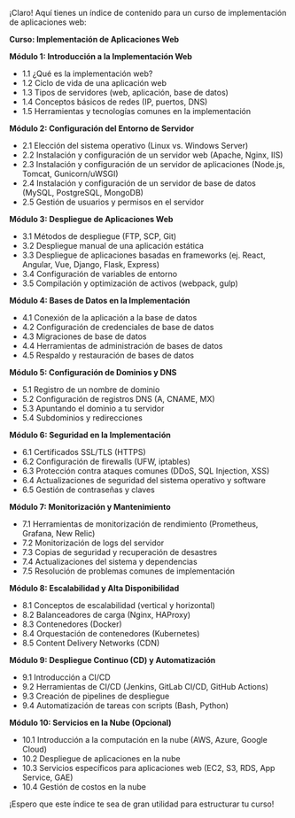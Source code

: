 ¡Claro! Aquí tienes un índice de contenido para un curso de implementación de aplicaciones web:

**Curso: Implementación de Aplicaciones Web**

**Módulo 1: Introducción a la Implementación Web**
*   1.1 ¿Qué es la implementación web?
*   1.2 Ciclo de vida de una aplicación web
*   1.3 Tipos de servidores (web, aplicación, base de datos)
*   1.4 Conceptos básicos de redes (IP, puertos, DNS)
*   1.5 Herramientas y tecnologías comunes en la implementación

**Módulo 2: Configuración del Entorno de Servidor**
*   2.1 Elección del sistema operativo (Linux vs. Windows Server)
*   2.2 Instalación y configuración de un servidor web (Apache, Nginx, IIS) 
*   2.3 Instalación y configuración de un servidor de aplicaciones (Node.js, Tomcat, Gunicorn/uWSGI)
*   2.4 Instalación y configuración de un servidor de base de datos (MySQL, PostgreSQL, MongoDB)
*   2.5 Gestión de usuarios y permisos en el servidor

**Módulo 3: Despliegue de Aplicaciones Web**
*   3.1 Métodos de despliegue (FTP, SCP, Git)
*   3.2 Despliegue manual de una aplicación estática
*   3.3 Despliegue de aplicaciones basadas en frameworks (ej. React, Angular, Vue, Django, Flask, Express)
*   3.4 Configuración de variables de entorno
*   3.5 Compilación y optimización de activos (webpack, gulp)

**Módulo 4: Bases de Datos en la Implementación**
*   4.1 Conexión de la aplicación a la base de datos
*   4.2 Configuración de credenciales de base de datos
*   4.3 Migraciones de base de datos
*   4.4 Herramientas de administración de bases de datos
*   4.5 Respaldo y restauración de bases de datos

**Módulo 5: Configuración de Dominios y DNS**
*   5.1 Registro de un nombre de dominio
*   5.2 Configuración de registros DNS (A, CNAME, MX) 
*   5.3 Apuntando el dominio a tu servidor
*   5.4 Subdominios y redirecciones

**Módulo 6: Seguridad en la Implementación**
*   6.1 Certificados SSL/TLS (HTTPS)
*   6.2 Configuración de firewalls (UFW, iptables)
*   6.3 Protección contra ataques comunes (DDoS, SQL Injection, XSS)
*   6.4 Actualizaciones de seguridad del sistema operativo y software
*   6.5 Gestión de contraseñas y claves

**Módulo 7: Monitorización y Mantenimiento**
*   7.1 Herramientas de monitorización de rendimiento (Prometheus, Grafana, New Relic)
*   7.2 Monitorización de logs del servidor
*   7.3 Copias de seguridad y recuperación de desastres
*   7.4 Actualizaciones del sistema y dependencias
*   7.5 Resolución de problemas comunes de implementación

**Módulo 8: Escalabilidad y Alta Disponibilidad**
*   8.1 Conceptos de escalabilidad (vertical y horizontal)
*   8.2 Balanceadores de carga (Nginx, HAProxy) 
*   8.3 Contenedores (Docker)
*   8.4 Orquestación de contenedores (Kubernetes)
*   8.5 Content Delivery Networks (CDN)

**Módulo 9: Despliegue Continuo (CD) y Automatización**
*   9.1 Introducción a CI/CD
*   9.2 Herramientas de CI/CD (Jenkins, GitLab CI/CD, GitHub Actions)
*   9.3 Creación de pipelines de despliegue
*   9.4 Automatización de tareas con scripts (Bash, Python)

**Módulo 10: Servicios en la Nube (Opcional)**
*   10.1 Introducción a la computación en la nube (AWS, Azure, Google Cloud)
*   10.2 Despliegue de aplicaciones en la nube
*   10.3 Servicios específicos para aplicaciones web (EC2, S3, RDS, App Service, GAE)
*   10.4 Gestión de costos en la nube

¡Espero que este índice te sea de gran utilidad para estructurar tu curso!
